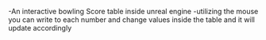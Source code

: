 -An interactive bowling Score table inside unreal engine
-utilizing the mouse you can write to each number and change values inside the table and it will update accordingly
